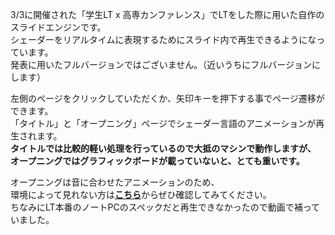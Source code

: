 3/3に開催された「学生LT x 高専カンファレンス」でLTをした際に用いた自作のスライドエンジンです。  
シェーダーをリアルタイムに表現するためにスライド内で再生できるようになっています。  
発表に用いたフルバージョンではございません。（近いうちにフルバージョンにします）  



左側のページをクリックしていただくか、矢印キーを押下する事でページ遷移ができます。  
「タイトル」と「オープニング」ページでシェーダー言語のアニメーションが再生されます。  
**タイトルでは比較的軽い処理を行っているので大抵のマシンで動作しますが、  
オープニングではグラフィックボードが載っていないと、とても重いです。**  



オープニングは音に合わせたアニメーションのため、  
環境によって見れない方は[**こちら**](https://www.youtube.com/watch?v=S9PV9rSlexA&)からぜひ確認してみてください。  
ちなみにLT本番のノートPCのスペックだと再生できなかったので動画で補っていました。  
